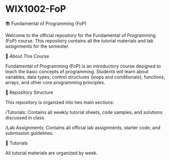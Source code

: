 # WIX1002-FoP
📚 Fundamental of Programming (FoP)

Welcome to the official repository for the Fundamental of Programming (FoP) course. This repository contains all the tutorial materials and lab assignments for the semester.

🚀 About This Course

Fundamental of Programming (FoP) is an introductory course designed to teach the basic concepts of programming. Students will learn about variables, data types, control structures (loops and conditionals), functions, arrays, and other core programming principles.

📂 Repository Structure

This repository is organized into two main sections:

/Tutorials: Contains all weekly tutorial sheets, code samples, and solutions discussed in class.

/Lab Assignments: Contains all official lab assignments, starter code, and submission guidelines.

📖 Tutorials

All tutorial materials are organized by week.
